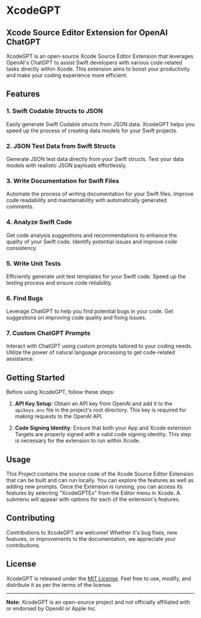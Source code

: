 # XcodeGPT
## Xcode Source Editor Extension for OpenAI ChatGPT

XcodeGPT is an open-source Xcode Source Editor Extension that leverages OpenAI's ChatGPT to assist Swift developers with various code-related tasks directly within Xcode. This extension aims to boost your productivity and make your coding experience more efficient.

## Features

### 1. Swift Codable Structs to JSON

Easily generate Swift Codable structs from JSON data. XcodeGPT helps you speed up the process of creating data models for your Swift projects.

### 2. JSON Test Data from Swift Structs

Generate JSON test data directly from your Swift structs. Test your data models with realistic JSON payloads effortlessly.

### 3. Write Documentation for Swift Files

Automate the process of writing documentation for your Swift files. Improve code readability and maintainability with automatically generated comments.

### 4. Analyze Swift Code

Get code analysis suggestions and recommendations to enhance the quality of your Swift code. Identify potential issues and improve code consistency.

### 5. Write Unit Tests

Efficiently generate unit test templates for your Swift code. Speed up the testing process and ensure code reliability.

### 6. Find Bugs

Leverage ChatGPT to help you find potential bugs in your code. Get suggestions on improving code quality and fixing issues.

### 7. Custom ChatGPT Prompts

Interact with ChatGPT using custom prompts tailored to your coding needs. Utilize the power of natural language processing to get code-related assistance.

## Getting Started

Before using XcodeGPT, follow these steps:

1. **API Key Setup**: Obtain an API key from OpenAI and add it to the `apikeys.env` file in the project's root directory. This key is required for making requests to the OpenAI API.

2. **Code Signing Identity**: Ensure that both your App and Xcode extension Targets are properly signed with a valid code signing identity. This step is necessary for the extension to run within Xcode.

## Usage

This Project contains the source code of the Xcode Source Editor Extension that can be built and can run locally. You can explore the features as well as adding new prompts. 
Once the Extension is running, you can access its features by selecting "XcodeGPTEx" from the Editor menu in Xcode. A submenu will appear with options for each of the extension's features.


## Contributing

Contributions to XcodeGPT are welcome! Whether it's bug fixes, new features, or improvements to the documentation, we appreciate your contributions.

## License

XcodeGPT is released under the [MIT License](LICENSE). Feel free to use, modify, and distribute it as per the terms of the license.

---

**Note:** XcodeGPT is an open-source project and not officially affiliated with or endorsed by OpenAI or Apple Inc.